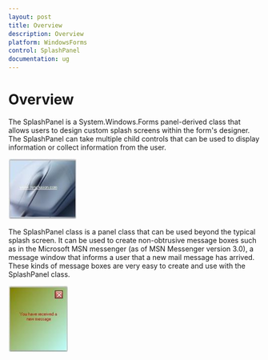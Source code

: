 ```yaml
---
layout: post
title: Overview
description: Overview
platform: WindowsForms
control: SplashPanel
documentation: ug
---
```


# Overview

The SplashPanel is a System.Windows.Forms panel-derived class that allows users to design custom splash screens within the form's designer. The SplashPanel can take multiple child controls that can be used to display information or collect information from the user.

![](Overview_images/Overview_img44.jpeg) 



The SplashPanel class is a panel class that can be used beyond the typical splash screen. It can be used to create non-obtrusive message boxes such as in the Microsoft MSN messenger (as of MSN Messenger version 3.0), a message window that informs a user that a new mail message has arrived. These kinds of message boxes are very easy to create and use with the SplashPanel class. 

![](Overview_images/Overview_img45.jpeg) 



